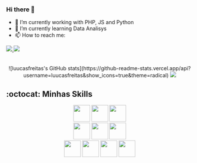 ### Hi there 👋

<!--
**luucasfreitas/luucasfreitas** is a ✨ _special_ ✨ repository because its `README.md` (this file) appears on your GitHub profile.

Here are some ideas to get you started:

- 🔭 I’m currently working with PHP, JS and Python.
- 🌱 I’m currently learning Data Analisys.
- 👯 I’m looking to collaborate on ...
- 🤔 I’m looking for help with ...
- 💬 Ask me about ...
- 📫 How to reach me: ...
- 😄 Pronouns: ...
- ⚡ Fun fact: ...
-->

- 🔭 I’m currently working with PHP, JS and Python
- 🌱 I’m currently learning Data Analisys
- 📫 How to reach me: 
<div> 
   <a href="https://www.linkedin.com/in/lucasfreitascj/" target="_blank"><img src="https://img.shields.io/badge/-LinkedIn-%230077B5?style=for-the-badge&logo=linkedin&logoColor=white" target="_blank" </a> 
  <a href = "mailto:lucasfreitascj@hotmail.com"><img src="https://img.shields.io/badge/-Gmail-%23333?style=for-the-badge&logo=gmail&logoColor=white" target="_blank"></a>
</div>
   <br />
   <br />

<div align="center">
![luucasfreitas's GitHub stats](https://github-readme-stats.vercel.app/api?username=luucasfreitas&show_icons=true&theme=radical)

   <img src="https://github-readme-stats.vercel.app/api?username=luucasfreitas&theme=gotham&include_all_commits=true&count_private=true&show_icons=true"/>
<!--    <img src="https://github-readme-stats.vercel.app/api/top-langs/?username=luucasfreitas&layout=compact&langs_count=7&theme=gotham&count_private=true"/> -->
</div>
   
## :octocat: Minhas Skills
 
<div align='center'>
   <img src="https://cdn.jsdelivr.net/gh/devicons/devicon/icons/html5/html5-original.svg" width="45" height="45"/>
   <img src="https://cdn.jsdelivr.net/gh/devicons/devicon/icons/css3/css3-original.svg" width="45" height="45"/>
   <img src="https://cdn.jsdelivr.net/gh/devicons/devicon/icons/bootstrap/bootstrap-original.svg" width="45" height="45"/>
   <br />
   <img src="https://cdn.jsdelivr.net/gh/devicons/devicon/icons/php/php-original.svg" width="45" height="45"/>
   <img src="https://cdn.jsdelivr.net/gh/devicons/devicon/icons/python/python-original.svg" width="45" height="45"/>
   <img src="https://cdn.jsdelivr.net/gh/devicons/devicon/icons/javascript/javascript-original.svg" width="45" height="45"/>
   <br />
   <img src="https://cdn.jsdelivr.net/gh/devicons/devicon/icons/mysql/mysql-original.svg" width="45" height="45"/>
   <img src="https://cdn.jsdelivr.net/gh/devicons/devicon/icons/postgresql/postgresql-original.svg" width="45" height="45"/>    
   <img src="https://cdn.jsdelivr.net/gh/devicons/devicon/icons/selenium/selenium-original.svg" width="45" height="45"/>
   <img src="https://cdn.jsdelivr.net/gh/devicons/devicon/icons/vscode/vscode-original.svg" width="45" height="45"/>
</div>    

   

